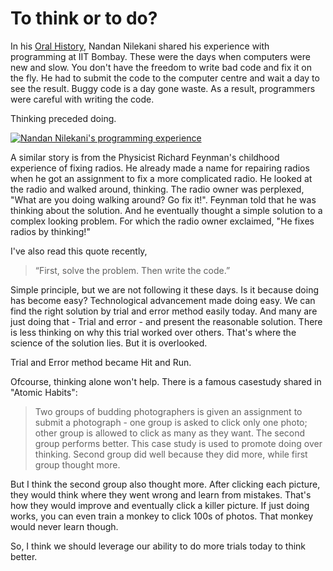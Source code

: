 # To think or to do?

In his [Oral History](https://youtu.be/U34NUBkqn_k?si=C27v2u_FAvElmSRv&t=607), Nandan Nilekani shared his experience with programming at IIT Bombay.
These were the days when computers were new and slow. You don't have the freedom to write bad code and fix it on the fly.
He had to submit the code to the computer centre and wait a day to see the result. Buggy code is a day gone waste.
As a result, programmers were careful with writing the code.

Thinking preceded doing.

[![Nandan Nilekani's programming experience](think-or-do/nilekani.png)](https://youtu.be/U34NUBkqn_k?si=C27v2u_FAvElmSRv&t=607)


A similar story is from the Physicist Richard Feynman's childhood experience of fixing radios. He already made a name for repairing radios when he got an assignment to fix a more complicated radio. He looked at the radio and walked around, thinking. The radio owner was perplexed, "What are you doing walking around? Go fix it!". Feynman told that he was thinking about the solution. And he eventually thought a simple solution to a complex looking problem. For which the radio owner exclaimed, "He fixes radios by thinking!"

I've also read this quote recently,

>“First, solve the problem. Then write the code.” 

Simple principle, but we are not following it these days. Is it because doing has become easy? Technological advancement made doing easy. We can find the right solution by trial and error method easily today. And many are just doing that - Trial and error - and present the reasonable solution. There is less thinking on why this trial worked over others. That's where the science of the solution lies. But it is overlooked.

Trial and Error method became Hit and Run.

Ofcourse, thinking alone won't help. There is a famous casestudy shared in "Atomic Habits":

> Two groups of budding photographers is given an assignment to submit a photograph - one group is asked to click only one photo; other group is allowed to click as many as they want. The second group performs better. This case study is used to promote doing over thinking. Second group did well because they did more, while first group thought more.

But I think the second group also thought more. After clicking each picture, they would think where they went wrong and learn from mistakes. That's how they would improve and eventually click a killer picture. If just doing works, you can even train a monkey to click 100s of photos. That monkey would never learn though.

So, I think we should leverage our ability to do more trials today to think better.